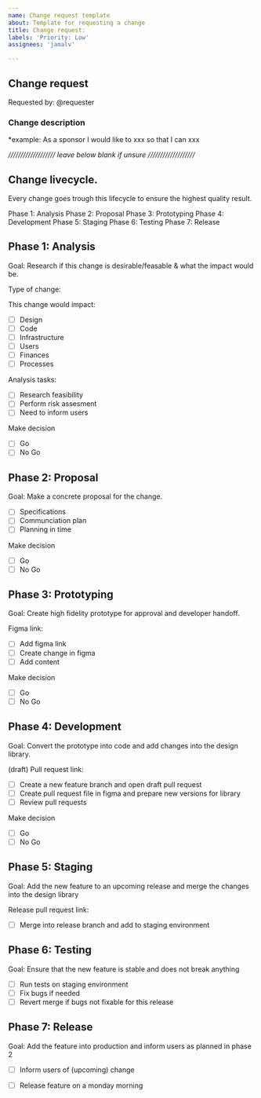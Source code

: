 ```yaml
---
name: Change request template
about: Template for requesting a change
title: Change request: 
labels: 'Priority: Low'
assignees: 'jamalv'

---
```


## Change request

Requested by: @requester

### Change description

*example: As a sponsor I would like to xxx so that I can xxx


*/////////////////// leave below blank if unsure ///////////////////*

## Change livecycle.
Every change goes trough this lifecycle to ensure the highest quality result.

Phase 1: Analysis
Phase 2: Proposal
Phase 3: Prototyping
Phase 4: Development
Phase 5: Staging
Phase 6: Testing
Phase 7: Release

## Phase 1: Analysis
Goal: Research if this change is desirable/feasable & what the impact would be.

Type of change:

This change would impact:
- [ ] Design
- [ ] Code
- [ ] Infrastructure
- [ ] Users
- [ ] Finances
- [ ] Processes

Analysis tasks:
- [ ] Research feasibility
- [ ] Perform risk assesment
- [ ] Need to inform users

Make decision
- [ ] Go
- [ ] No Go

## Phase 2: Proposal
Goal: Make a concrete proposal for the change.

- [ ] Specifications
- [ ] Communciation plan
- [ ] Planning in time

Make decision
- [ ] Go
- [ ] No Go

## Phase 3: Prototyping
Goal: Create high fidelity prototype for approval and developer handoff.

Figma link:

- [ ] Add figma link
- [ ] Create change in figma
- [ ] Add content

Make decision
- [ ] Go
- [ ] No Go

## Phase 4: Development
Goal: Convert the prototype into code and add changes into the design library.

(draft) Pull request link: 

- [ ] Create a new feature branch and open draft pull request
- [ ] Create pull request file in figma and prepare new versions for library
- [ ] Review pull requests

Make decision
- [ ] Go
- [ ] No Go

## Phase 5: Staging
Goal: Add the new feature to an upcoming release and merge the changes into the design library

Release pull request link: 

- [ ] Merge into release branch and add to staging environment

## Phase 6: Testing
Goal: Ensure that the new feature is stable and does not break anything

- [ ] Run tests on staging environment
- [ ] Fix bugs if needed
- [ ] Revert merge if bugs not fixable for this release

## Phase 7: Release
Goal: Add the feature into production and inform users as planned in phase 2

- [ ] Inform users of (upcoming) change
- [ ] Release feature on a monday morning





